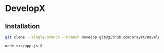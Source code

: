 # DevelopX
## Installation

```bash
git clone --single-branch --branch develop git@github.com:oraykt/DevelopX-cli.git && cd DevelopX-cli
```
```bash
node src/app.js X
```